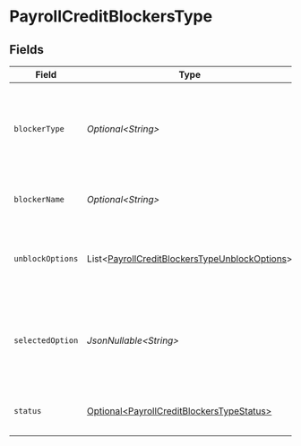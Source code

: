 # PayrollCreditBlockersType


## Fields

| Field                                                                                                                | Type                                                                                                                 | Required                                                                                                             | Description                                                                                                          |
| -------------------------------------------------------------------------------------------------------------------- | -------------------------------------------------------------------------------------------------------------------- | -------------------------------------------------------------------------------------------------------------------- | -------------------------------------------------------------------------------------------------------------------- |
| `blockerType`                                                                                                        | *Optional\<String>*                                                                                                  | :heavy_minus_sign:                                                                                                   | The type of blocker that's blocking the payment from being credited.                                                 |
| `blockerName`                                                                                                        | *Optional\<String>*                                                                                                  | :heavy_minus_sign:                                                                                                   | The name of the credit blocker.                                                                                      |
| `unblockOptions`                                                                                                     | List\<[PayrollCreditBlockersTypeUnblockOptions](../../models/components/PayrollCreditBlockersTypeUnblockOptions.md)> | :heavy_minus_sign:                                                                                                   | The available options to unblock a credit blocker.                                                                   |
| `selectedOption`                                                                                                     | *JsonNullable\<String>*                                                                                              | :heavy_minus_sign:                                                                                                   | The unblock option that's been selected to resolve the credit blocker.                                               |
| `status`                                                                                                             | [Optional\<PayrollCreditBlockersTypeStatus>](../../models/components/PayrollCreditBlockersTypeStatus.md)             | :heavy_minus_sign:                                                                                                   | The status of the credit blocker                                                                                     |